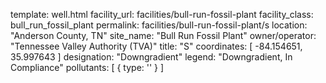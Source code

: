 template: well.html
facility_url: facilities/bull-run-fossil-plant
facility_class: bull_run_fossil_plant
permalink: facilities/bull-run-fossil-plant/s
location: "Anderson County, TN"
site_name: "Bull Run Fossil Plant"
owner/operator: "Tennessee Valley Authority (TVA)"
title: "S"
coordinates: [
  -84.154651,
  35.997643
]
designation: "Downgradient"
legend: "Downgradient, In Compliance"
pollutants: [
  {
    type: ''
  }
]

